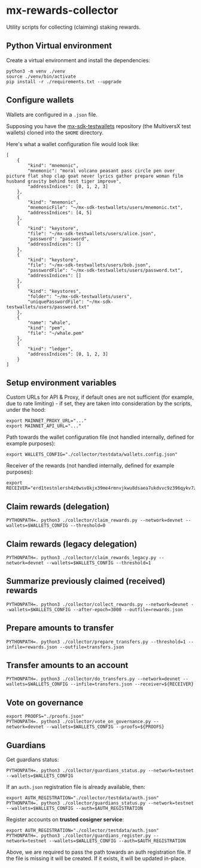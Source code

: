 # mx-rewards-collector

Utility scripts for collecting (claiming) staking rewards.

## Python Virtual environment

Create a virtual environment and install the dependencies:

```
python3 -m venv ./venv
source ./venv/bin/activate
pip install -r ./requirements.txt --upgrade
```

## Configure wallets

Wallets are configured in a `.json` file.

Supposing you have the [mx-sdk-testwallets](https://github.com/multiversx/mx-sdk-testwallets) repository (the MultiversX test wallets) cloned into the `$HOME` directory.

Here's what a wallet configuration file would look like:

```
[
    {
        "kind": "mnemonic",
        "mnemonic": "moral volcano peasant pass circle pen over picture flat shop clap goat never lyrics gather prepare woman film husband gravity behind test tiger improve",
        "addressIndices": [0, 1, 2, 3]
    },
    {
        "kind": "mnemonic",
        "mnemonicFile": "~/mx-sdk-testwallets/users/mnemonic.txt",
        "addressIndices": [4, 5]
    },
    {
        "kind": "keystore",
        "file": "~/mx-sdk-testwallets/users/alice.json",
        "password": "password",
        "addressIndices": []
    },
    {
        "kind": "keystore",
        "file": "~/mx-sdk-testwallets/users/bob.json",
        "passwordFile": "~/mx-sdk-testwallets/users/password.txt",
        "addressIndices": []
    },
    {
        "kind": "keystores",
        "folder": "~/mx-sdk-testwallets/users",
        "uniquePasswordFile": "~/mx-sdk-testwallets/users/password.txt"
    },
    {
        "name": "whale",
        "kind": "pem",
        "file": "~/whale.pem"
    },
    {
        "kind": "ledger",
        "addressIndices": [0, 1, 2, 3]
    }
]
```

## Setup environment variables

Custom URLs for API & Proxy, if default ones are not sufficient (for example, due to rate limiting) - if set, they are taken into consideration by the scripts, under the hood:

```
export MAINNET_PROXY_URL="..."
export MAINNET_API_URL="..."
```

Path towards the wallet configuration file (not handled internally, defined for example purposes):

```
export WALLETS_CONFIG="./collector/testdata/wallets.config.json"
```

Receiver of the rewards (not handled internally, defined for example purposes):

```
export RECEIVER="erd1testnlersh4z0wsv8kjx39me4rmnvjkwu8dsaea7ukdvvc9z396qykv7z7"
```

## Claim rewards (delegation)

```
PYTHONPATH=. python3 ./collector/claim_rewards.py --network=devnet --wallets=$WALLETS_CONFIG --threshold=0
```

## Claim rewards (legacy delegation)

```
PYTHONPATH=. python3 ./collector/claim_rewards_legacy.py --network=devnet --wallets=$WALLETS_CONFIG --threshold=1
```

## Summarize previously claimed (received) rewards

```
PYTHONPATH=. python3 ./collector/collect_rewards.py --network=devnet --wallets=$WALLETS_CONFIG --after-epoch=3000 --outfile=rewards.json
```

## Prepare amounts to transfer

```
PYTHONPATH=. python3 ./collector/prepare_transfers.py --threshold=1 --infile=rewards.json --outfile=transfers.json
```

## Transfer amounts to an account

```
PYTHONPATH=. python3 ./collector/do_transfers.py --network=devnet --wallets=$WALLETS_CONFIG --infile=transfers.json --receiver=${RECEIVER}
```

## Vote on governance

```
export PROOFS="./proofs.json"
PYTHONPATH=. python3 ./collector/vote_on_governance.py --network=devnet --wallets=$WALLETS_CONFIG --proofs=${PROOFS}
```

## Guardians

Get guardians status:

```
PYTHONPATH=. python3 ./collector/guardians_status.py --network=testnet --wallets=$WALLETS_CONFIG
```

If an `auth.json` registration file is already available, then:

```
export AUTH_REGISTRATION="./collector/testdata/auth.json"
PYTHONPATH=. python3 ./collector/guardians_status.py --network=testnet --wallets=$WALLETS_CONFIG --auth=$AUTH_REGISTRATION
```

Register accounts on **trusted cosigner service**:

```
export AUTH_REGISTRATION="./collector/testdata/auth.json"
PYTHONPATH=. python3 ./collector/guardians_register.py --network=testnet --wallets=$WALLETS_CONFIG --auth=$AUTH_REGISTRATION
```

Above, we are required to pass the path towards an auth registration file. If the file is missing it will be created. If it exists, it will be updated in-place.
